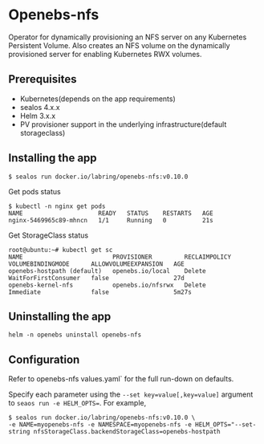 # Openebs-nfs

Operator for dynamically provisioning an NFS server on any Kubernetes Persistent Volume. Also creates an NFS volume on the dynamically provisioned server for enabling Kubernetes RWX volumes.

## Prerequisites

- Kubernetes(depends on the app requirements)
- sealos 4.x.x
- Helm 3.x.x
- PV provisioner support in the underlying infrastructure(default storageclass)

## Installing the app

```shell
$ sealos run docker.io/labring/openebs-nfs:v0.10.0
```

Get pods status

```shell
$ kubectl -n nginx get pods 
NAME                     READY   STATUS    RESTARTS   AGE
nginx-5469965c89-mhncn   1/1     Running   0          21s
```

Get StorageClass status

```shell
root@ubuntu:~# kubectl get sc
NAME                         PROVISIONER         RECLAIMPOLICY   VOLUMEBINDINGMODE      ALLOWVOLUMEEXPANSION   AGE
openebs-hostpath (default)   openebs.io/local    Delete          WaitForFirstConsumer   false                  27d
openebs-kernel-nfs           openebs.io/nfsrwx   Delete          Immediate              false                  5m27s
```

## Uninstalling the app

```shell
helm -n openebs uninstall openebs-nfs
```

## Configuration

Refer to openebs-nfs values.yaml` for the full run-down on defaults.

Specify each parameter using the `--set key=value[,key=value]` argument to `seaos run -e HELM_OPTS=`. For example,

```shell
$ sealos run docker.io/labring/openebs-nfs:v0.10.0 \
-e NAME=myopenebs-nfs -e NAMESPACE=myopenebs-nfs -e HELM_OPTS="--set-string nfsStorageClass.backendStorageClass=openebs-hostpath
```
